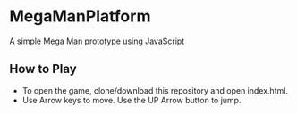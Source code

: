# MegaManPlatform
A simple Mega Man prototype using JavaScript


## How to Play

* To open the game, clone/download this repository and open index.html.
* Use Arrow keys to move. Use the UP Arrow button to jump.
